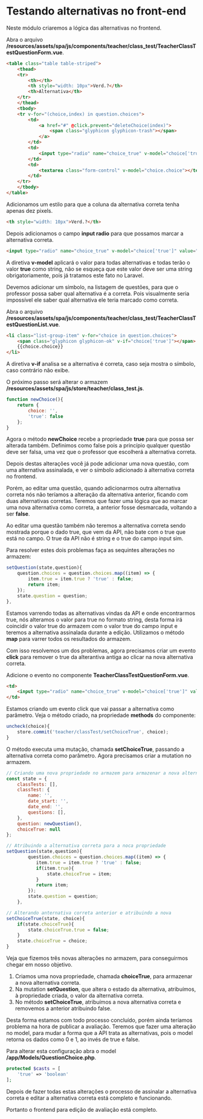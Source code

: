 # Testando alternativas no front-end

Neste módulo criaremos a lógica das alternativas no frontend.

Abra o arquivo **/resources/assets/spa/js/components/teacher/class_test/TeacherClassTestQuestionForm.vue**.

```html
<table class="table table-striped">
    <thead>
    <tr>
        <th></th>
        <th style="width: 10px">Verd.?</th>
        <th>Alternativa</th>
    </tr>
    </thead>
    <tbody>
    <tr v-for="(choice,index) in question.choices">
        <td>
            <a href="#" @click.prevent="deleteChoice(index)">
                <span class="glyphicon glyphicon-trash"></span>
            </a>
        </td>
        <td>
            <input type="radio" name="choice_true" v-model="choice['true']" value="true">
        </td>
        <td>
            <textarea class="form-control" v-model="choice.choice"></textarea>
        </td>
    </tr>
    </tbody>
</table>
```

Adicionamos um estilo para que a coluna da alternativa correta tenha apenas dez pixels.

```html
<th style="width: 10px">Verd.?</th>
```

Depois adicionamos o campo **input radio** para que possamos marcar a alternativa correta.

```html
<input type="radio" name="choice_true" v-model="choice['true']" value="true">
```

A diretiva **v-model** aplicará o valor para todas alternativas e todas terão o valor **true** como string, não se esqueça que este valor deve ser uma string obrigatoriamente, pois já tratamos este fato no Laravel.

Devemos adicionar um símbolo, na listagem de questões, para que o professor possa saber qual alternativa é a correta. Pois visualmente seria impossível ele saber qual alternativa ele teria marcado como correta.

Abra o arquivo **/resources/assets/spa/js/components/teacher/class_test/TeacherClassTestQuestionList.vue**.

```html
<li class="list-group-item" v-for="choice in question.choices">
    <span class="glyphicon glyphicon-ok" v-if="choice['true']"></span>
    {{choice.choice}}
</li>
```

A diretiva **v-if** analisa se a alternativa é correta, caso seja mostra o símbolo, caso contrário não exibe.

O próximo passo será alterar o armazem **/resources/assets/spa/js/store/teacher/class_test.js**.

```js
function newChoice(){
    return {
        choice: '',
        'true': false
    };
}
```

Agora o método **newChoice** recebe a propriedade **true** para que possa ser alterada também. Definimos como false pois a princípio qualquer questão deve ser falsa, uma vez que o professor que escolherá a alternativa correta.

Depois destas alterações você já pode adicionar uma nova questão, com uma alternativa assinalada, e ver o símbolo adicionado à alternativa correta no frontend.

Porém, ao editar uma questão, quando adicionarmos outra alternativa correta nós não teríamos a alteração da alternativa anterior, ficando com duas alternativas corretas. Teremos que fazer uma lógica que ao marcar uma nova alternativa como correta, a anterior fosse desmarcada, voltando a ser **false**.

Ao editar uma questão também não teremos a alternativa correta sendo mostrada porque o dado true, que vem da API, não bate com o true que está no campo. O true da API não é string e o true do campo input sim.

Para resolver estes dois problemas faça as sequintes alterações no armazem:

```js
setQuestion(state,question){
    question.choices = question.choices.map((item) => {
        item.true = item.true ? 'true' : false;
        return item;
    });
    state.question = question;
},
```

Estamos varrendo todas as alternativas vindas da API e onde encontrarmos true, nós alteramos o valor para true no formato string, desta forma irá coincidir o valor true do armazem com o valor true do campo input e teremos a alternativa assinalada durante a edição. Utilizamos o método **map** para varrer todos os resultados do armazem.

Com isso resolvemos um dos problemas, agora precisamos criar um evento **click** para remover o true da alterantiva antiga ao clicar na nova alternativa correta.

Adicione o evento no componente **TeacherClassTestQuestionForm.vue**.

```html
<td>
    <input type="radio" name="choice_true" v-model="choice['true']" value="true" @click="uncheck(choice)">
</td>
```

Estamos criando um evento click que vai passar a alternativa como parâmetro. Veja o método criado, na propriedade **methods** do componente:

```js
uncheck(choice){
    store.commit('teacher/classTest/setChoiceTrue', choice);
}
```

O método executa uma mutação, chamada **setChoiceTrue**, passando a alternativa correta como parâmetro. Agora precisamos criar a mutation no armazem.

```js
// Criando uma nova propriedade no armazem para armazenar a nova alternativa correta
const state = {
    classTests: [],
    classTest: {
        name: '',
        date_start: '',
        date_end: '',
        questions: [],
    },
    question: newQuestion(),
    choiceTrue: null
};

// Atribuindo a alternativa correta para a noca propriedade
setQuestion(state,question){
        question.choices = question.choices.map((item) => {
           item.true = item.true ? 'true' : false;
           if(item.true){
               state.choiceTrue = item;
           }
           return item;
        });
        state.question = question;
    },

// Alterando anternativa correta anterior e atribuindo a nova
setChoiceTrue(state, choice){
    if(state.choiceTrue){
        state.choiceTrue.true = false;
    }
    state.choiceTrue = choice;
}
```

Veja que fizemos três novas alterações no armazem, para conseguirmos chegar em nosso objetivo.

1. Criamos uma nova propriedade, chamada **choiceTrue**, para armazenar a nova alternativa correta.
2. Na mutation **setQuestion**, que altera o estado da alternativa, atribuímos, à propriedade criada, o valor da alternativa correta.
3. No método **setChoiceTrue**, atribuímos a nova alternativa correta e removemos a anterior atribuindo false.

Desta forma estamos com todo processo concluído, porém ainda teríamos problema na hora de publicar a avaliação. Teremos que fazer uma alteração no model, para mudar a forma que a API trata as alternativas, pois o model retorna os dados como 0 e 1, ao invés de true e false.

Para alterar esta configuração abra o model **/app/Models/QuestionChoice.php**.

```php
protected $casts = [
    'true' => 'boolean'
];
```

Depois de fazer todas estas alterações o processo de assinalar a alternativa correta e editar a alternativa correta está completo e funcionando.

Portanto o frontend para edição de avaliação está completo.